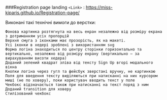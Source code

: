 ###Registration page landing
`<Link>` : <https://miss-kiparis.github.io/Registration-page/>

Виконані такі технічні вимоги до верстки:

    Фонова картинка розтягнута на весь екран незалежно від розміру екрана з дотриманням усіх пропорцій
    Верхня смуга з іконками має прозорість, як на макеті.
    Усі іконки в хедері зроблені з використанням svg
    Форма логіна знаходиться по центру сторінки горизонтально та вертикально, незалежно від розміру екрану (вертикально – за вирахуванням висоти хедера)
    Доданий зелений квадрат зліва від тексту Sign Up вгорі модального вікна
    Кнопки логіна через гугл та фейсбук зверстані вручну, не картинкою
    Поля для введення тексту виділяються при натисканні на них курсором миші (не по ховеру), поки користувач вводить текст у поле
    Чекбокс відзначається також при натисканні на текст поряд з ним
    Доданий transition для ховеру
    Стилізований чекбокс
